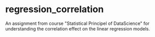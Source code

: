 # regression_correlation
An assignment from course "Statistical Principel of DataScience" for understanding the correlation effect on the linear regression models.
